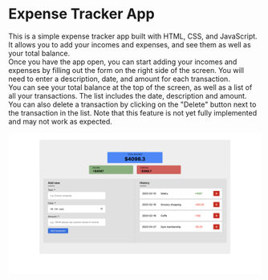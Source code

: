 # Expense Tracker App

This is a simple expense tracker app built with HTML, CSS, and JavaScript. It allows you to add your incomes and expenses, and see them as well as your total balance. 
<br>
Once you have the app open, you can start adding your incomes and expenses by filling out the form on the right side of the screen. You will need to enter a description, date, and amount for each transaction.
<br>
You can see your total balance at the top of the screen, as well as a list of all your transactions. The list includes the date, description and amount.
<br>
You can also delete a transaction by clicking on the "Delete" button next to the transaction in the list. Note that this feature is not yet fully implemented and may not work as expected.

<img src="img.png">
